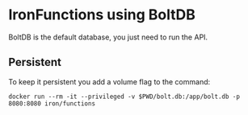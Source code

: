 # IronFunctions using BoltDB

BoltDB is the default database, you just need to run the API.

## Persistent

To keep it persistent you add a volume flag to the command:

```
docker run --rm -it --privileged -v $PWD/bolt.db:/app/bolt.db -p 8080:8080 iron/functions
```